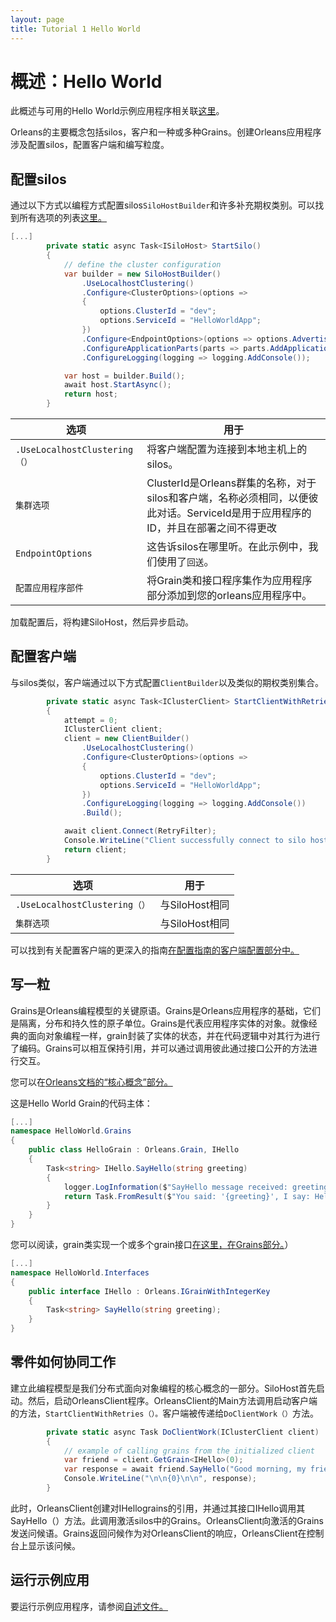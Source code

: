 ```yaml
---
layout: page
title: Tutorial 1 Hello World
---
```


# 概述：Hello World

此概述与可用的Hello World示例应用程序相关联[这里](https://github.com/dotnet/orleans/tree/master/Samples/2.0/HelloWorld)。

Orleans的主要概念包括silos，客户和一种或多种Grains。创建Orleans应用程序涉及配置silos，配置客户端和编写粒度。

## 配置silos

通过以下方式以编程方式配置silos`SiloHostBuilder`和许多补充期权类别。可以找到所有选项的列表[这里。](http://dotnet.github.io/orleans/Documentation/clusters_and_clients/configuration_guide/list_of_options_classes.html)

```csharp
[...]
        private static async Task<ISiloHost> StartSilo()
        {
            // define the cluster configuration
            var builder = new SiloHostBuilder()
                .UseLocalhostClustering()
                .Configure<ClusterOptions>(options =>
                {
                    options.ClusterId = "dev";
                    options.ServiceId = "HelloWorldApp";
                })
                .Configure<EndpointOptions>(options => options.AdvertisedIPAddress = IPAddress.Loopback)
                .ConfigureApplicationParts(parts => parts.AddApplicationPart(typeof(HelloGrain).Assembly).WithReferences())
                .ConfigureLogging(logging => logging.AddConsole());

            var host = builder.Build();
            await host.StartAsync();
            return host;
        }
```

| 选项 | 用于 |
| --- | --- |
| `.UseLocalhostClustering（）` | 将客户端配置为连接到本地主机上的silos。 |
| `集群选项` | ClusterId是Orleans群集的名称，对于silos和客户端，名称必须相同，以便彼此对话。ServiceId是用于应用程序的ID，并且在部署之间不得更改 |
| `EndpointOptions` | 这告诉silos在哪里听。在此示例中，我们使用了`回送`。 |
| `配置应用程序部件` | 将Grain类和接口程序集作为应用程序部分添加到您的orleans应用程序中。 |

加载配置后，将构建SiloHost，然后异步启动。

## 配置客户端

与silos类似，客户端通过以下方式配置`ClientBuilder`以及类似的期权类别集合。

```csharp
        private static async Task<IClusterClient> StartClientWithRetries()
        {
            attempt = 0;
            IClusterClient client;
            client = new ClientBuilder()
                .UseLocalhostClustering()
                .Configure<ClusterOptions>(options =>
                {
                    options.ClusterId = "dev";
                    options.ServiceId = "HelloWorldApp";
                })
                .ConfigureLogging(logging => logging.AddConsole())
                .Build();

            await client.Connect(RetryFilter);
            Console.WriteLine("Client successfully connect to silo host");
            return client;
        }
```

| 选项 | 用于 |
| --- | --- |
| `.UseLocalhostClustering（）` | 与SiloHost相同 |
| `集群选项` | 与SiloHost相同 |

可以找到有关配置客户端的更深入的指南[在配置指南的客户端配置部分中。](http://dotnet.github.io/orleans/Documentation/clusters_and_clients/configuration_guide/client_configuration.html)

## 写一粒

Grains是Orleans编程模型的关键原语。Grains是Orleans应用程序的基础，它们是隔离，分布和持久性的原子单位。Grains是代表应用程序实体的对象。就像经典的面向对象编程一样，grain封装了实体的状态，并在代码逻辑中对其行为进行了编码。Grains可以相互保持引用，并可以通过调用彼此通过接口公开的方法进行交互。

您可以在[Orleans文档的“核心概念”部分。](http://dotnet.github.io/orleans/Documentation/core_concepts/index.html)

这是Hello World Grain的代码主体：

```csharp
[...]
namespace HelloWorld.Grains
{
    public class HelloGrain : Orleans.Grain, IHello
    {
        Task<string> IHello.SayHello(string greeting)
        {
            logger.LogInformation($"SayHello message received: greeting = '{greeting}'");
            return Task.FromResult($"You said: '{greeting}', I say: Hello!");
        }
    }
}
```

您可以阅读，grain类实现一个或多个grain接口[在这里，在Grains部分。](http://dotnet.github.io/orleans/Documentation/grains/index.html)）

```csharp
[...]
namespace HelloWorld.Interfaces
{
    public interface IHello : Orleans.IGrainWithIntegerKey
    {
        Task<string> SayHello(string greeting);
    }
}
```

## 零件如何协同工作

建立此编程模型是我们分布式面向对象编程的核心概念的一部分。SiloHost首先启动。然后，启动OrleansClient程序。OrleansClient的Main方法调用启动客户端的方法，`StartClientWithRetries（）。`客户端被传递给`DoClientWork（）`方法。

```csharp
        private static async Task DoClientWork(IClusterClient client)
        {
            // example of calling grains from the initialized client
            var friend = client.GetGrain<IHello>(0);
            var response = await friend.SayHello("Good morning, my friend!");
            Console.WriteLine("\n\n{0}\n\n", response);
        }
```

此时，OrleansClient创建对IHellograins的引用，并通过其接口IHello调用其SayHello（）方法。此调用激活silos中的Grains。OrleansClient向激活的Grains发送问候语。Grains返回问候作为对OrleansClient的响应，OrleansClient在控制台上显示该问候。

## 运行示例应用

要运行示例应用程序，请参阅[自述文件。](https://github.com/dotnet/orleans/tree/master/Samples/2.0/HelloWorld)
